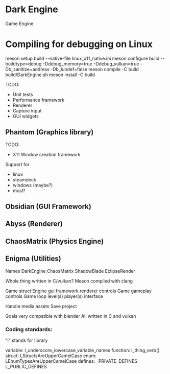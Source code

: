# Dark Engine
Game Engine

# Compiling for debugging on Linux

meson setup build --native-file linux_x11_native.ini
meson configure build --buildtype=debug -Ddebug_memory=true -Ddebug_vulkan=true -Db_sanitize=address -Db_lundef=false
meson compile -C build
build/DarkEngine.sh
meson install -C build

TODO:
 - Unit tests
 - Performance framework
 - Renderer
 - Capture input
 - GUI widgets

## Phantom (Graphics library)

TODO:
 - X11 Window creation framework

Support for
 - linux
 - steamdeck
 - windows (maybe?)
 - musl?

## Obsidian (GUI Framework)

## Abyss (Renderer)

## ChaosMatrix (Physics Engine)

## Enigma (Utilities)

Names
DarkEngine
ChaosMatrix
ShadowBlade
EclipseRender

Whole thing written in C/vulkan?
Meson compiled with clang

Game struct
    Engine
        gui framework
        renderer
        controls
    Game
        gameplay
        controls
        Game loop
        level(s)
        player(s)
        interface

Handle media assets
Save project

Goals
    very compatible with blender
    All written in C and vulkan


### Coding standards:
"l" stands for library

variable:   l_underscore_lowercase_variable_names
function:   l_thing_verb()
struct:     LStructsAreUpperCamelCase
enum:       LEnumTypesAreUpperCamelCase
defines:    _PRIVATE_DEFINES
            L_PUBLIC_DEFINES
